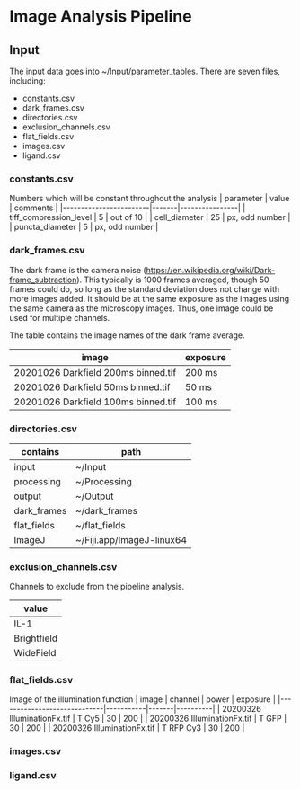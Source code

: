 # Image Analysis Pipeline
## Input
The input data goes into ~/Input/parameter_tables. There are seven files, including:
* constants.csv
* dark_frames.csv
* directories.csv
* exclusion_channels.csv
* flat_fields.csv
* images.csv
* ligand.csv

### constants.csv
Numbers which will be constant throughout the analysis
| parameter              | value | comments       |
|------------------------|-------|----------------|
| tiff_compression_level | 5     | out of 10      |
| cell_diameter          | 25    | px, odd number |
| puncta_diameter        | 5     | px, odd number |

### dark_frames.csv
 The dark frame is the camera noise (https://en.wikipedia.org/wiki/Dark-frame_subtraction). This typically is 1000 frames averaged, though 50 frames could do, so long as the standard deviation does not change with more images added. It should be at the same exposure as the images using the same camera as the microscopy images. Thus, one image could be used for multiple channels.
 
 The table contains the image names of the dark frame average.

| image                               | exposure |
|-------------------------------------|----------|
| 20201026 Darkfield 200ms binned.tif | 200 ms   |
| 20201026 Darkfield 50ms binned.tif  | 50 ms    |
| 20201026 Darkfield 100ms binned.tif | 100 ms   |

### directories.csv
| contains    | path                      |
|-------------|---------------------------|
| input       | ~/Input                   |
| processing  | ~/Processing              |
| output      | ~/Output                  |
| dark_frames | ~/dark_frames             |
| flat_fields | ~/flat_fields             |
| ImageJ      | ~/Fiji.app/ImageJ-linux64 |

### exclusion_channels.csv
Channels to exclude from the pipeline analysis.

| value       |
|-------------|
| IL-1        |
| Brightfield |
| WideField   |

### flat_fields.csv
Image of the illumination function
| image                       | channel   | power | exposure |
|-----------------------------|-----------|-------|----------|
| 20200326 IlluminationFx.tif | T Cy5     | 30    | 200      |
| 20200326 IlluminationFx.tif | T GFP     | 30    | 200      |
| 20200326 IlluminationFx.tif | T RFP Cy3 | 30    | 200      |

### images.csv
### ligand.csv
